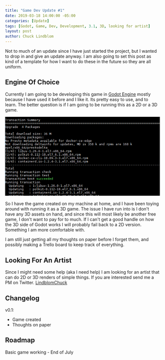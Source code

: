 ```yaml
---
title: "Game Dev Update #1"
date: 2019-03-18 14:00:00 -05:00
categories: [Update]
tags: [Godot, Game, Dev, Development, 3.1, 3D, looking for artist]
layout: post
author: Chuck Lindblom
---
```


Not to much of an update since I have just started the project, but I wanted to drop in and give an update anyway. I am also going to set this post as kind of a template for how I want to do these in the future so they are all uniform.

## Engine Of Choice
Currently I am going to be developing this game in <a href="https://godotengine.org">Godot Engine</a> mostly because I have used it before and I like it. Its pretty easy to use, and to learn. The better question is if I am going to be running this as a 2D or a 3D game.

<a href="/images/random_linux.png"><img src="/images/random_linux.png" alt=""></a>

<!--more-->

So I have the game created on my machine at home, and I have been toying around with running it as a 3D game. The issue I have run into is I don't have any 3D assets on hand, and since this will most likely be another free game, I don't want to pay for to much. If I can't get a good handle on how the 3D side of Godot works I will probably fail back to a 2D version. Something I am more comfortable with.

I am still just getting all my thoughts on paper before I forget them, and possibly making a Trello board to keep track of everything.

## Looking For An Artist
Since I might need some help (aka I need help) I am looking for an artist that can do 2D or 3D renders of simple things. If you are interested send me a PM on Twitter. <a href="https://twitter.com/lindblomchuck">LindblomChuck</a>

## Changelog
v0.1:
<ul>
    <li>Game created</li>
    <li>Thoughts on paper</li>
</ul>

## Roadmap
Basic game working - End of July
